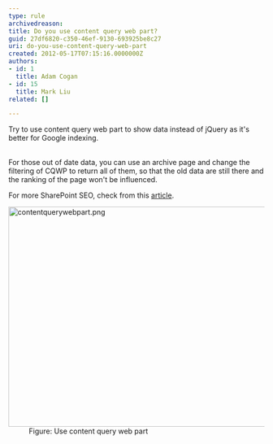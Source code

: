 ```yaml
---
type: rule
archivedreason: 
title: Do you use content query web part?
guid: 27df6820-c350-46ef-9130-693925be8c27
uri: do-you-use-content-query-web-part
created: 2012-05-17T07:15:16.0000000Z
authors:
- id: 1
  title: Adam Cogan
- id: 15
  title: Mark Liu
related: []

---
```



​Try to use content query web part to show data instead of jQuery as it's better for Google indexing. 
<br><excerpt class='endintro'></excerpt><br>
<p>For those out of date data, you can use an archive page and change the filtering of CQWP to return all of them, so that the old data are still there and the ranking of the page won't be influenced.</p><p>For more SharePoint SEO, check from this 
         <a href="http&#58;//spmatt.wordpress.com/2012/03/12/search-engine-optimisation-seo-for-sharepoint-sites-part-2/">article</a>.​</p><dl class="image"><dt><img class="ssw-rteStyle-ImageArea" alt="contentquerywebpart.png" src="/PublishingImages/contentquerywebpart.png" width="643" height="463" style="width&#58;613px;height&#58;433px;" /></dt><dd>Figure&#58; Use content query web part</dd></dl>



